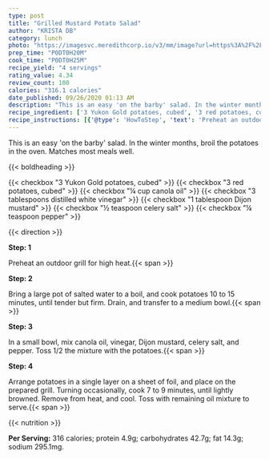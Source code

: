 ```yaml
---
type: post
title: "Grilled Mustard Potato Salad"
author: "KRISTA DB"
category: lunch
photo: "https://imagesvc.meredithcorp.io/v3/mm/image?url=https%3A%2F%2Fimages.media-allrecipes.com%2Fuserphotos%2F1417450.jpg"
prep_time: "P0DT0H20M"
cook_time: "P0DT0H25M"
recipe_yield: "4 servings"
rating_value: 4.34
review_count: 100
calories: "316.1 calories"
date_published: 09/26/2020 01:13 AM
description: "This is an easy 'on the barby' salad. In the winter months, broil the potatoes in the oven.  Matches most meals well."
recipe_ingredient: ['3 Yukon Gold potatoes, cubed', '3 red potatoes, cubed', '¼ cup canola oil', '3 tablespoons distilled white vinegar', '1 tablespoon Dijon mustard', '½ teaspoon celery salt', '¼ teaspoon pepper']
recipe_instructions: [{'@type': 'HowToStep', 'text': 'Preheat an outdoor grill for high heat.\n'}, {'@type': 'HowToStep', 'text': 'Bring a large pot of salted water to a boil, and cook potatoes 10 to 15 minutes, until tender but firm. Drain, and transfer to a medium bowl.\n'}, {'@type': 'HowToStep', 'text': 'In a small bowl, mix canola oil, vinegar, Dijon mustard, celery salt, and pepper. Toss 1/2 the mixture with the potatoes.\n'}, {'@type': 'HowToStep', 'text': 'Arrange potatoes in a single layer on a sheet of foil, and place on the prepared grill. Turning occasionally, cook 7 to 9 minutes, until lightly browned. Remove from heat, and cool. Toss with remaining oil mixture to serve.\n'}]
---
```


This is an easy 'on the barby' salad. In the winter months, broil the potatoes in the oven.  Matches most meals well. 

{{< boldheading >}}

{{< checkbox "3  Yukon Gold potatoes, cubed" >}}
{{< checkbox "3  red potatoes, cubed" >}}
{{< checkbox "¼ cup canola oil" >}}
{{< checkbox "3 tablespoons distilled white vinegar" >}}
{{< checkbox "1 tablespoon Dijon mustard" >}}
{{< checkbox "½ teaspoon celery salt" >}}
{{< checkbox "¼ teaspoon pepper" >}}


{{< direction >}}

**Step: 1**

Preheat an outdoor grill for high heat.{{< span >}}

**Step: 2**

Bring a large pot of salted water to a boil, and cook potatoes 10 to 15 minutes, until tender but firm. Drain, and transfer to a medium bowl.{{< span >}}

**Step: 3**

In a small bowl, mix canola oil, vinegar, Dijon mustard, celery salt, and pepper. Toss 1/2 the mixture with the potatoes.{{< span >}}

**Step: 4**

Arrange potatoes in a single layer on a sheet of foil, and place on the prepared grill. Turning occasionally, cook 7 to 9 minutes, until lightly browned. Remove from heat, and cool. Toss with remaining oil mixture to serve.{{< span >}}

{{< nutrition >}}

**Per Serving:** 316 calories; protein 4.9g; carbohydrates 42.7g; fat 14.3g; sodium 295.1mg.